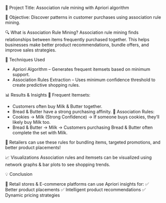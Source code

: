 📌 Project Title: Association rule mining with Apriori algorithm

🎯 Objective: Discover patterns in customer purchases using association rule mining.

🔍 What is Association Rule Mining?
Association rule mining finds relationships between items frequently purchased together.
This helps businesses make better product recommendations, bundle offers, and improve sales strategies.

🚀 Techniques Used
- Apriori Algorithm – Generates frequent itemsets based on minimum support.
- Association Rules Extraction – Uses minimum confidence threshold to create predictive shopping rules.

📊 Results & Insights
🔹 Frequent Itemsets:
- Customers often buy Milk & Butter together.
- Bread & Butter have a strong purchasing affinity.
🔹 Association Rules:
- Cookies → Milk (Strong Confidence) → If someone buys cookies, they’ll likely buy Milk too.
- Bread & Butter → Milk → Customers purchasing Bread & Butter often complete the set with Milk.

🚀 Retailers can use these rules for bundling items, targeted promotions, and better product placements!

📈 Visualizations
Association rules and itemsets can be visualized using network graphs & bar plots to see shopping trends.

💡 Conclusion

📌 Retail stores & E-commerce platforms can use Apriori insights for:
✅ Better product placements
✅ Intelligent product recommendations
✅ Dynamic pricing strategies
